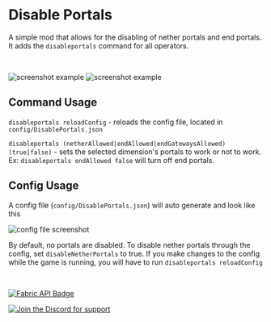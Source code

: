 # Disable Portals
A simple mod that allows for the disabling of nether portals
and end portals. It adds the `disableportals` command for all
operators.

<br>

![screenshot example][Ex disableEndPortals]
![screenshot example][Ex disableEndGateways]

## Command Usage
`disableportals reloadConfig` - reloads the config file, 
located in `config/DisablePortals.json`

`disableportals (netherAllowed|endAllowed|endGatewaysAllowed) (true|false)` - 
sets the selected dimension's portals to work or not to work.
Ex: `disableportals endAllowed false` will turn off end 
portals.


## Config Usage
A config file (`config/DisablePortals.json`) will auto generate and look like this

![config file screenshot][Config]

By default, no portals are disabled. To disable nether
portals through the config, set `disableNetherPortals` to 
true. If you make changes to the config while the game is
running, you will have to run `disableportals reloadConfig`

<br>

<!-- Badges -->
[![Fabric API Badge][Fabric API Badge]][Fabric API Download]

[![Join the Discord for support][Discord Badge]][Discord Invite]


<!-- Image URLs -->
[Ex disableEndPortals]: https://media.discordapp.net/attachments/819612740736778291/819730605943554048/unknown.png
[Ex disableEndGateways]: https://media.discordapp.net/attachments/819612740736778291/819735337240363028/image-1.png4.png
[Config]: https://media.discordapp.net/attachments/819612740736778291/819655485379837992/unknown.png

[Fabric API Badge]: https://i.imgur.com/HabVZJR.png
[Discord Badge]: https://discord.com/assets/bb408e0343ddedc0967f246f7e89cebf.svg

<!-- Hyperlink URLs -->
[Fabric API Download]: https://modrinth.com/mod/fabric-api
[Discord Invite]: https://discord.gg/D7TjNrArMw
